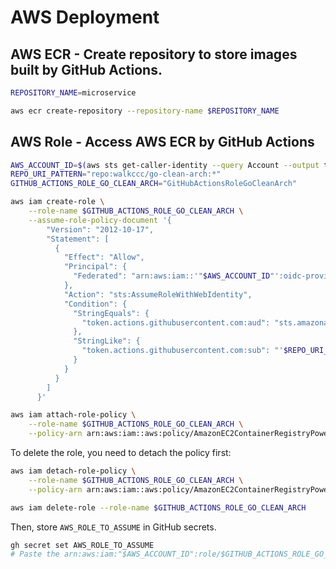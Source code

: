 # AWS Deployment

## AWS ECR - Create repository to store images built by GitHub Actions.

```bash
REPOSITORY_NAME=microservice
```

```bash
aws ecr create-repository --repository-name $REPOSITORY_NAME
```

## AWS Role - Access AWS ECR by GitHub Actions

```bash
AWS_ACCOUNT_ID=$(aws sts get-caller-identity --query Account --output text)
REPO_URI_PATTERN="repo:walkccc/go-clean-arch:*"
GITHUB_ACTIONS_ROLE_GO_CLEAN_ARCH="GitHubActionsRoleGoCleanArch"
```

```bash
aws iam create-role \
    --role-name $GITHUB_ACTIONS_ROLE_GO_CLEAN_ARCH \
    --assume-role-policy-document '{
        "Version": "2012-10-17",
        "Statement": [
          {
            "Effect": "Allow",
            "Principal": {
              "Federated": "arn:aws:iam::'"$AWS_ACCOUNT_ID"':oidc-provider/token.actions.githubusercontent.com"
            },
            "Action": "sts:AssumeRoleWithWebIdentity",
            "Condition": {
              "StringEquals": {
                "token.actions.githubusercontent.com:aud": "sts.amazonaws.com"
              },
              "StringLike": {
                "token.actions.githubusercontent.com:sub": "'$REPO_URI_PATTERN'"
              }
            }
          }
        ]
      }'
```

```bash
aws iam attach-role-policy \
    --role-name $GITHUB_ACTIONS_ROLE_GO_CLEAN_ARCH \
    --policy-arn arn:aws:iam::aws:policy/AmazonEC2ContainerRegistryPowerUser
```

To delete the role, you need to detach the policy first:

```bash
aws iam detach-role-policy \
    --role-name $GITHUB_ACTIONS_ROLE_GO_CLEAN_ARCH \
    --policy-arn arn:aws:iam::aws:policy/AmazonEC2ContainerRegistryPowerUser
```

```bash
aws iam delete-role --role-name $GITHUB_ACTIONS_ROLE_GO_CLEAN_ARCH
```

Then, store `AWS_ROLE_TO_ASSUME` in GitHub secrets.

```bash
gh secret set AWS_ROLE_TO_ASSUME
# Paste the arn:aws:iam:"$AWS_ACCOUNT_ID":role/$GITHUB_ACTIONS_ROLE_GO_CLEAN_ARCH
```
